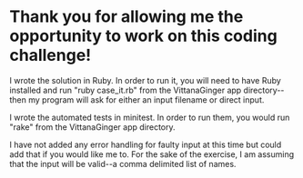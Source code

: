 Thank you for allowing me the opportunity to work on this coding challenge!
===========================================================================

I wrote the solution in Ruby.  In order to run it, you will need to have Ruby installed and run "ruby case_it.rb" from the VittanaGinger app directory--then my program will ask for either an input filename or direct input.  

I wrote the automated tests in minitest.  In order to run them, you would run "rake" from the VittanaGinger app directory.

I have not added any error handling for faulty input at this time but could add that if you would like me to.  For the sake of the exercise, I am assuming that the input will be valid--a comma delimited list of names.
